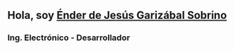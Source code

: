 <!DOCTYPE html>
<html lang="es">
<head>
    <meta charset="UTF-8">
    <meta name="viewport" content="width=device-width, initial-scale=1.0">
    <title>Mi Presentación</title>
    <style>
        @keyframes fadeIn {
            0% { opacity: 0; }
            100% { opacity: 1; }
        }
        .fade-in {
            animation: fadeIn 2s ease-in-out infinite;
        }
    </style>
</head>
<body>
    <div class="fade-in">
        <h1 style="text-align: center;">Bienvenido/a</h1>
    </div>
</body>
</html>


## Hola, soy [Énder de Jesús Garizábal Sobrino](https://www.linkedin.com/in/ender-garizabal-sobrino-361029156/)
### Ing. Electrónico - Desarrollador


